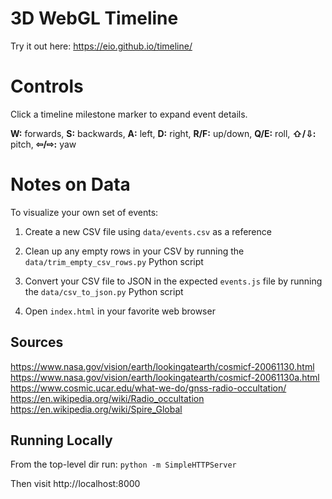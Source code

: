 # 3D WebGL Timeline #

Try it out here: https://eio.github.io/timeline/


# Controls #

Click a timeline milestone marker to expand event details.

<b>W:</b> forwards, <b>S:</b> backwards, <b>A:</b> left, <b>D:</b> right,
<b>R/F:</b> up/down, <b>Q/E:</b> roll, <b>&#8679;/&#8681;:</b> pitch, <b>&#8678;/&#8680;:</b> yaw<br/>


# Notes on Data #

To visualize your own set of events:

1) Create a new CSV file using `data/events.csv` as a reference 

2) Clean up any empty rows in your CSV by running the `data/trim_empty_csv_rows.py` Python script

3) Convert your CSV file to JSON in the expected `events.js` file by running the `data/csv_to_json.py` Python script

4) Open `index.html` in your favorite web browser


## Sources ##

https://www.nasa.gov/vision/earth/lookingatearth/cosmicf-20061130.html
https://www.nasa.gov/vision/earth/lookingatearth/cosmicf-20061130a.html
https://www.cosmic.ucar.edu/what-we-do/gnss-radio-occultation/
https://en.wikipedia.org/wiki/Radio_occultation
https://en.wikipedia.org/wiki/Spire_Global


## Running Locally ##

From the top-level dir run:
`python -m SimpleHTTPServer`

Then visit http://localhost:8000
